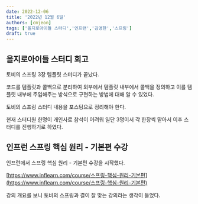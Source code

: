```yaml
---
date: 2022-12-06
title: '2022년 12월 6일'
authors: [cmjeon]
tags: ['을지로아이들 스터디','인프런','김영한','스프링']
draft: true
---
```


## 을지로아이들 스터디 회고

토비의 스프링 3장 템플릿 스터디가 끝났다.
 
코드를 템플릿과 콜백으로 분리하여 외부에서 템플릿 내부에서 콜백을 정의하고 이를 템플릿 내부에 주입해주는 방식으로 구현하는 방법에 대해 알 수 있었다.

토비의 스프링 스터디 내용을 포스팅으로 정리해야 한다.

<!--truncate-->

현재 스터디원 한명이 개인사로 참석이 어려워 일단 3명이서 각 한장씩 맡아서 이후 스터디를 진행하기로 하였다.

## 인프런 스프링 핵심 원리 - 기본편 수강

인프런에서 스프링 핵심 원리 - 기본편 수강을 시작했다.

[https://www.inflearn.com/course/스프링-핵심-원리-기본편](https://www.inflearn.com/course/스프링-핵심-원리-기본편)

강의 개요를 보니 토비의 스프링과 결이 잘 맞는 강의라는 생각이 들었다.
